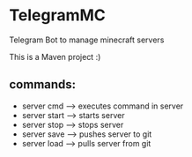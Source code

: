 # TelegramMC
Telegram Bot to manage minecraft servers

This is a Maven project :)

## commands:
* server <name> cmd <minecraft command>
  --> executes command in server <name>
* server <name> start
  --> starts server <name>
* server <name> stop
  --> stops server <name>
* server <name> save
  --> pushes server <name> to git
* server <name> load
  --> pulls server <name> from git
